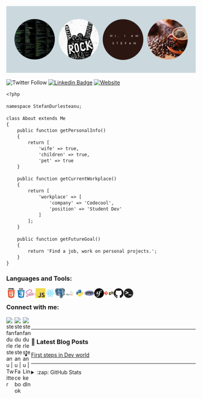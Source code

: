 ![](images/banner.png)

![Twitter Follow](https://img.shields.io/twitter/follow/DrlStefan?color=1da1f2&logo=twitter&style=for-the-badge)    [![Linkedin Badge](https://img.shields.io/badge/-connect_with_me-gray?style=for-the-badge&logo=Linkedin&logoColor=0077B5&link=https://www.linkedin.com/in/stefan-d-837bb1193/)](https://www.linkedin.com/in/stefan-d-837bb1193/)    [![Website](https://img.shields.io/website?label=my_site&style=for-the-badge&url=https%3A%2F%2Fcodestackr.com)](https://stefandurlesteanu.rocks)


```
<?php

namespace StefanDurlesteanu;

class About extends Me
{
    public function getPersonalInfo()
    {
        return [
            'wife' => true,
            'children' => true,
            'pet' => true
    }
    
    public function getCurrentWorkplace()
    {
        return [
            'workplace' => [
                'company' => 'Codecool',
                'position' => 'Student Dev'         
            ]
        ];
    }

    public function getFutureGoal()
    {
        return 'Find a job, work on personal projects.';
    }
}
```



### Languages and Tools:


<img align="left" alt="HTML5" width="26px" src="https://raw.githubusercontent.com/github/explore/80688e429a7d4ef2fca1e82350fe8e3517d3494d/topics/html/html.png" />
<img align="left" alt="CSS3" width="26px" src="https://raw.githubusercontent.com/github/explore/80688e429a7d4ef2fca1e82350fe8e3517d3494d/topics/css/css.png" />
<img align="left" alt="Sass" width="26px" src="https://raw.githubusercontent.com/github/explore/80688e429a7d4ef2fca1e82350fe8e3517d3494d/topics/sass/sass.png" />
<img align="left" alt="JavaScript" width="26px" src="https://raw.githubusercontent.com/github/explore/80688e429a7d4ef2fca1e82350fe8e3517d3494d/topics/javascript/javascript.png" />
<img align="left" alt="React" width="26px" src="https://raw.githubusercontent.com/github/explore/80688e429a7d4ef2fca1e82350fe8e3517d3494d/topics/react/react.png" />
<img align="left" alt="PostgreSQL" width="26px" src="https://raw.githubusercontent.com/github/explore/80688e429a7d4ef2fca1e82350fe8e3517d3494d/topics/postgresql/postgresql.png" />
<img align="left" alt="MySQL" width="26px" src="https://raw.githubusercontent.com/github/explore/80688e429a7d4ef2fca1e82350fe8e3517d3494d/topics/mysql/mysql.png" />
<img align="left" alt="Python" width="26px" src="https://raw.githubusercontent.com/github/explore/80688e429a7d4ef2fca1e82350fe8e3517d3494d/topics/python/python.png" />
<img align="left" alt="PHP" width="26px" src="https://raw.githubusercontent.com/github/explore/80688e429a7d4ef2fca1e82350fe8e3517d3494d/topics/php/php.png" />
<img align="left" alt="Symfony" width="26px" src="https://raw.githubusercontent.com/github/explore/80688e429a7d4ef2fca1e82350fe8e3517d3494d/topics/symfony/symfony.png" />
<img align="left" alt="Git" width="26px" src="https://raw.githubusercontent.com/github/explore/80688e429a7d4ef2fca1e82350fe8e3517d3494d/topics/git/git.png" />
<img align="left" alt="GitHub" width="26px" src="https://raw.githubusercontent.com/github/explore/78df643247d429f6cc873026c0622819ad797942/topics/github/github.png" />
<img align="left" alt="Terminal" width="26px" src="https://raw.githubusercontent.com/github/explore/80688e429a7d4ef2fca1e82350fe8e3517d3494d/topics/terminal/terminal.png" />


<br />


### Connect with me:

[<img align="left" alt="stefandurlesteanu | Twitter" width="22px" src="https://cdn.jsdelivr.net/npm/simple-icons@v3/icons/twitter.svg" />][twitter]
[<img align="left" alt="stefandurlesteanu | Facebook" width="22px" src="https://cdn.jsdelivr.net/npm/simple-icons@v3/icons/facebook.svg" />][facebook]
[<img align="left" alt="stefandurlesteanu | LinkedIn" width="22px" src="https://cdn.jsdelivr.net/npm/simple-icons@v3/icons/linkedin.svg" />][linkedin]

<br />

---

### 📕 Latest Blog Posts
<!-- BLOG-POST-LIST:START -->
- [First steps in Dev world](https://dev.to/stefandurlesteanu/first-steps-in-dev-world-64g)
<!-- BLOG-POST-LIST:END -->

---



<details>
  <summary>:zap: GitHub Stats</summary>

  <img align="left" alt="stefandurlesteanu's GitHub Stats" src="https://github-readme-stats.stefandurlesteanu.vercel.app/api?username=stefandurlesteanu&count_private=true&show_icons=true&hide_border=true&hide=stars,prs,issues" />

</details>





[twitter]: https://twitter.com/DrlStefan
[facebook]: https://www.facebook.com/stefan.durlesteanu.5
[linkedin]: https://www.linkedin.com/in/stefan-d-837bb1193/

